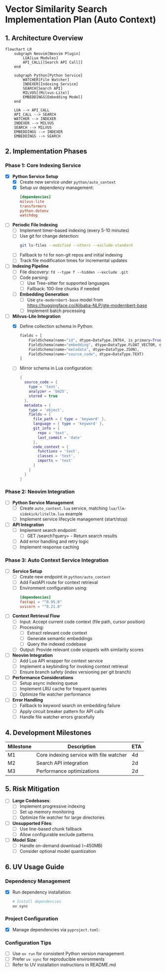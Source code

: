 # Vector Similarity Search Implementation Plan (Auto Context)

## 1. Architecture Overview

```mermaid
flowchart LR
    subgraph Neovim[Neovim Plugin]
        LUA[Lua Modules]
        API_CALL[[Search API Call]]
    end
    
    subgraph Python[Python Service]
        WATCHER[File Watcher]
        INDEXER[Indexing Service]
        SEARCH[Search API]
        MILVUS[(Milvus-Lite)]
        EMBEDDINGS[Embedding Model]
    end

    LUA --> API_CALL
    API_CALL --> SEARCH
    WATCHER --> INDEXER
    INDEXER --> MILVUS
    SEARCH --> MILVUS
    EMBEDDINGS --> INDEXER
    EMBEDDINGS --> SEARCH
```

## 2. Implementation Phases

### Phase 1: Core Indexing Service
- [x] **Python Service Setup**
  - [x] Create new service under `python/auto_context`
  - [x] Setup uv dependency management:
    ```toml
    [dependencies]
    milvus-lite
    transformers
    python-dotenv
    watchdog
    ```

- [ ] **Periodic File Indexing**
  - [ ] Implement timer-based indexing (every 5-10 minutes)
  - [ ] Use git for change detection:
    ```bash
    git ls-files --modified --others --exclude-standard
    ```
  - [ ] Fallback to `fd` for non-git repos and initial indexing
  - [ ] Track file modification times for incremental updates

- [ ] **Indexing Pipeline**
  - [ ] File discovery: `fd --type f --hidden --exclude .git`
  - [ ] Code parsing:
    - [ ] Use Tree-sitter for supported languages
    - [ ] Fallback: 100-line chunks if needed
  - [ ] **Embedding Generation**:
    - [ ] Use `gte-modernbert-base` model from https://huggingface.co/Alibaba-NLP/gte-modernbert-base
    - [ ] Implement batch processing

- [ ] **Milvus-Lite Integration**
  - [x] Define collection schema in Python:
    ```python
    fields = [
        FieldSchema(name="id", dtype=DataType.INT64, is_primary=True),
        FieldSchema(name="embedding", dtype=DataType.FLOAT_VECTOR, dim=768),
        FieldSchema(name="metadata", dtype=DataType.JSON),
        FieldSchema(name="source_code", dtype=DataType.TEXT)
    ]
    ```

  - [ ] Mirror schema in Lua configuration:
    ```lua
    {
      source_code = {
        type = 'text',
        analyzer = 'bm25',
        stored = true
      },
      metadata = {
        type = 'object',
        fields = {
          file_path = { type = 'keyword' },
          language = { type = 'keyword' },
          git_info = {
            repo = 'text',
            last_commit = 'date'
          },
          code_context = {
            functions = 'text',
            classes = 'text',
            imports = 'text'
          }
        }
      }
    }
    ```

### Phase 2: Neovim Integration
- [ ] **Python Service Management**
  - [ ] Create `auto_context.lua` service, matching `lua/llm-sidekick/litellm.lua` example
  - [ ] Implement service lifecycle management (start/stop)

- [ ] **API Integration**
  - [ ] Implement search endpoint:
    - [ ] GET /search?query= - Return search results
  - [ ] Add error handling and retry logic
  - [ ] Implement response caching

### Phase 3: Auto Context Service Integration
- [ ] **Service Setup**
  - [ ] Create new endpoint in `python/auto_context`
  - [ ] Add FastAPI route for context retrieval
  - [ ] Environment configuration using:
    ```toml
    [dependencies]
    fastapi = "^0.95.0"
    uvicorn = "^0.21.0"
    ```

- [ ] **Context Retrieval Flow**
  - [ ] Input: Accept current code context (file path, cursor position)
  - [ ] Processing:
    - [ ] Extract relevant code context
    - [ ] Generate semantic embeddings
    - [ ] Query the indexed codebase
  - [ ] Output: Provide relevant code snippets with similarity scores

- [ ] **Neovim Integration**
  - [ ] Add Lua API wrapper for context service
  - [ ] Implement a keybinding for invoking context retrieval
  - [ ] Ensure branch safety (index versioning per git branch)

- [ ] **Performance Considerations**
  - [ ] Setup async indexing queue
  - [ ] Implement LRU cache for frequent queries
  - [ ] Optimize file watcher performance

- [ ] **Error Handling**
  - [ ] Fallback to keyword search on embedding failure
  - [ ] Apply circuit breaker pattern for API calls
  - [ ] Handle file watcher errors gracefully

## 4. Development Milestones

| Milestone | Description | ETA |
|-----------|-------------|-----|
| M1        | Core indexing service with file watcher | 4d |
| M2        | Search API integration | 2d |
| M3        | Performance optimizations | 2d |

## 5. Risk Mitigation

- [ ] **Large Codebases**:
  - [ ] Implement progressive indexing
  - [ ] Set up memory monitoring
  - [ ] Optimize file watcher for large directories

- [ ] **Unsupported Files**:
  - [ ] Use line-based chunk fallback
  - [ ] Allow configurable exclude patterns

- [ ] **Model Size**:
  - [ ] Handle on-demand download (~450MB)
  - [ ] Consider optional model quantization

## 6. UV Usage Guide

### Dependency Management

- [x] Run dependency installation:
  ```bash
  # Install dependencies
  uv sync
  ```

### Project Configuration

- [x] Manage dependencies via `pyproject.toml`:

### Configuration Tips

- [ ] Use `uv run` for consistent Python version management
- [ ] Prefer `uv sync` for reproducible environments
- [ ] Refer to UV installation instructions in README.md
